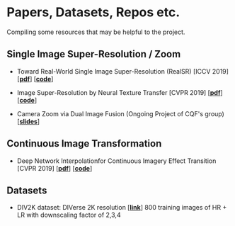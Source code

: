 # Papers, Datasets, Repos etc.
Compiling some resources that may be helpful to the project.

## Single Image Super-Resolution / Zoom

* Toward Real-World Single Image Super-Resolution (RealSR) [ICCV 2019] [[__pdf__](http://www4.comp.polyu.edu.hk/~cslzhang/paper/ICCV-RealSR.pdf)] [[__code__](https://github.com/csjcai/RealSR)]  

* Image Super-Resolution by Neural Texture Transfer [CVPR 2019] [[__pdf__](http://openaccess.thecvf.com/content_CVPR_2019/papers/Zhang_Image_Super-Resolution_by_Neural_Texture_Transfer_CVPR_2019_paper.pdf)] [[__code__](https://github.com/ZZUTK/SRNTT)]

* Camera Zoom via Dual Image Fusion (Ongoing Project of CQF's group) [[__slides__](https://docs.google.com/presentation/d/10ZqQYf5Jat_xJrnEQh0iE0gLpFq71a5qJLiDAnCtmLw/edit)]


## Continuous Image Transformation
* Deep Network Interpolationfor Continuous Imagery Effect Transition [CVPR 2019] [[__pdf__](http://openaccess.thecvf.com/content_CVPR_2019/papers/Wang_Deep_Network_Interpolation_for_Continuous_Imagery_Effect_Transition_CVPR_2019_paper.pdf)] [[__code__](https://github.com/xinntao/DNI)]

## Datasets
* DIV2K dataset: DIVerse 2K resolution [[__link__](https://data.vision.ee.ethz.ch/cvl/DIV2K/)] 800 training images of HR + LR with downscaling factor of 2,3,4